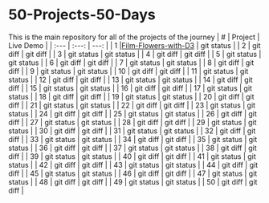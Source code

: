 # 50-Projects-50-Days
This is the main repository for all of the projects of the journey
| # | Project | Live Demo |
| :---         |     :---:      |          ---: |
| 1 |[Film-Flowers-with-D3](https://shavla.github.io/Film-Flowers-with-D3/)  | git status    |
| 2 | git diff       | git diff      |
| 3 | git status     | git status    |
| 4 | git diff       | git diff      |
| 5 | git status     | git status    |
| 6 | git diff       | git diff      |
| 7 | git status     | git status    |
| 8 | git diff       | git diff      |
| 9 | git status     | git status    |
| 10 | git diff       | git diff      |
| 11 | git status     | git status    |
| 12 | git diff       | git diff      |
| 13 | git status     | git status    |
| 14 | git diff       | git diff      |
| 15 | git status     | git status    |
| 16 | git diff       | git diff      |
| 17 | git status     | git status    |
| 18 | git diff       | git diff      |
| 19 | git status     | git status    |
| 20 | git diff       | git diff      |
| 21 | git status     | git status    |
| 22 | git diff       | git diff      |
| 23 | git status     | git status    |
| 24 | git diff       | git diff      |
| 25 | git status     | git status    |
| 26 | git diff       | git diff      |
| 27 | git status     | git status    |
| 28 | git diff       | git diff      |
| 29 | git status     | git status    |
| 30 | git diff       | git diff      |
| 31 | git status     | git status    |
| 32 | git diff       | git diff      |
| 33 | git status     | git status    |
| 34 | git diff       | git diff      |
| 35 | git status     | git status    |
| 36 | git diff       | git diff      |
| 37 | git status     | git status    |
| 38 | git diff       | git diff      |
| 39 | git status     | git status    |
| 40 | git diff       | git diff      |
| 41 | git status     | git status    |
| 42 | git diff       | git diff      |
| 43 | git status     | git status    |
| 44 | git diff       | git diff      |
| 45 | git status     | git status    |
| 46 | git diff       | git diff      |
| 47 | git status     | git status    |
| 48 | git diff       | git diff      |
| 49 | git status     | git status    |
| 50 | git diff       | git diff      |
